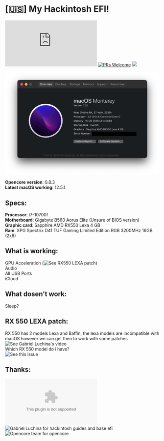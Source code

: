 # [🇺🇸] My Hackintosh EFI!
![Procurando a versão em português?](https://github.com/ina-lol/B560-Elite-Hackintosh-EFI/blob/main/READMEPTBR.md)
[![PRs Welcome](https://img.shields.io/badge/PRs-welcome-brightgreen.svg?style=flat-square)](https://makeapullrequest.com) ![](https://camo.githubusercontent.com/67eb7c8b1ed6c9019f25d5ac1331577db2b42f15303a452aa91e94fc4565019a/68747470733a2f2f696d672e736869656c64732e696f2f7374617469632f76312e7376673f6c6162656c3d436f6e747269627574696f6e73266d6573736167653d57656c636f6d6526636f6c6f723d303035396233267374796c653d666c61742d737175617265)

![About](https://raw.githubusercontent.com/ina-lol/B560-Elite-Hackintosh-EFI/main/Images/Screen%20Shot%202022-07-26%20at%2023.44.13.png)

**Opencore version**: 0.8.3<br>
**Latest macOS working**: 12.5.1

## Specs:

**Processor**: i7-10700f<br>
**Motherboard**: Gigabyte B560 Aorus Elite (Unsure of BIOS version)<br>
**Graphic card**: Sapphire AMD RX550 Lexa 4 GB<br>
**Ram**: XPG Spectrix D41 TUF Gaming Limited Edition RGB 3200MHz 16GB (2x8)<br>

## What is working:

GPU Acceleration (![See RX550 LEXA patch]())<br>
Audio<br>
All USB Ports<br>
iCloud<br>

## What dosen't work:

Sleep?

## RX 550 LEXA patch:

RX 550 has 2 models Lexa and Baffin, the lexa models are incompatible with macOS however we can get then to work with some patches
![See Gabriel Luchina's video](https://www.youtube.com/watch?v=mSnqjKFXbBg)<br>
Which RX 550 model do i have?<br> 
![See this issue](https://github.com/dortania/bugtracker/issues/129)

## Thanks:

![Apple for macOS](apple.com)<br>
![Gabriel Luchina for hackintosh guides and base efi](https://www.youtube.com/watch?v=mSnqjKFXbBg)<br>
![Opencore team for opencore](https://dortania.github.io/getting-started/)<br>
